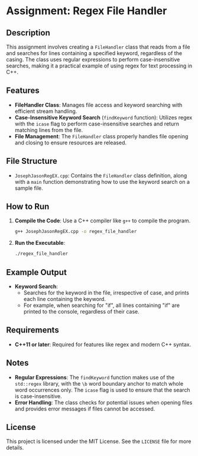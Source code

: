 # Assignment: Regex File Handler

## Description
This assignment involves creating a `FileHandler` class that reads from a file and searches for lines containing a specified keyword, regardless of the casing. The class uses regular expressions to perform case-insensitive searches, making it a practical example of using regex for text processing in C++.

## Features
- **FileHandler Class**: Manages file access and keyword searching with efficient stream handling.
- **Case-Insensitive Keyword Search** (`findKeyword` function): Utilizes regex with the `icase` flag to perform case-insensitive searches and return matching lines from the file.
- **File Management**: The `FileHandler` class properly handles file opening and closing to ensure resources are released.

## File Structure
- `JosephJasonRegEX.cpp`: Contains the `FileHandler` class definition, along with a `main` function demonstrating how to use the keyword search on a sample file.

## How to Run
1. **Compile the Code**: Use a C++ compiler like `g++` to compile the program.
   ```sh
   g++ JosephJasonRegEX.cpp -o regex_file_handler
   ```
2. **Run the Executable**:
   ```sh
   ./regex_file_handler
   ```

## Example Output
- **Keyword Search**:
  - Searches for the keyword in the file, irrespective of case, and prints each line containing the keyword.
  - For example, when searching for "if", all lines containing "if" are printed to the console, regardless of their case.

## Requirements
- **C++11 or later**: Required for features like regex and modern C++ syntax.

## Notes
- **Regular Expressions**: The `findKeyword` function makes use of the `std::regex` library, with the `\b` word boundary anchor to match whole word occurrences only. The `icase` flag is used to ensure that the search is case-insensitive.
- **Error Handling**: The class checks for potential issues when opening files and provides error messages if files cannot be accessed.

## License
This project is licensed under the MIT License. See the `LICENSE` file for more details.

